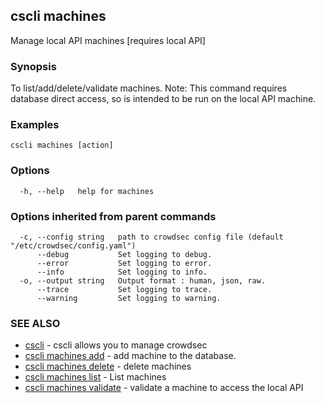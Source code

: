 ## cscli machines

Manage local API machines [requires local API]

### Synopsis

To list/add/delete/validate machines.
Note: This command requires database direct access, so is intended to be run on the local API machine.


### Examples

```
cscli machines [action]
```

### Options

```
  -h, --help   help for machines
```

### Options inherited from parent commands

```
  -c, --config string   path to crowdsec config file (default "/etc/crowdsec/config.yaml")
      --debug           Set logging to debug.
      --error           Set logging to error.
      --info            Set logging to info.
  -o, --output string   Output format : human, json, raw.
      --trace           Set logging to trace.
      --warning         Set logging to warning.
```

### SEE ALSO

* [cscli](cscli.md)	 - cscli allows you to manage crowdsec
* [cscli machines add](cscli_machines_add.md)	 - add machine to the database.
* [cscli machines delete](cscli_machines_delete.md)	 - delete machines
* [cscli machines list](cscli_machines_list.md)	 - List machines
* [cscli machines validate](cscli_machines_validate.md)	 - validate a machine to access the local API


